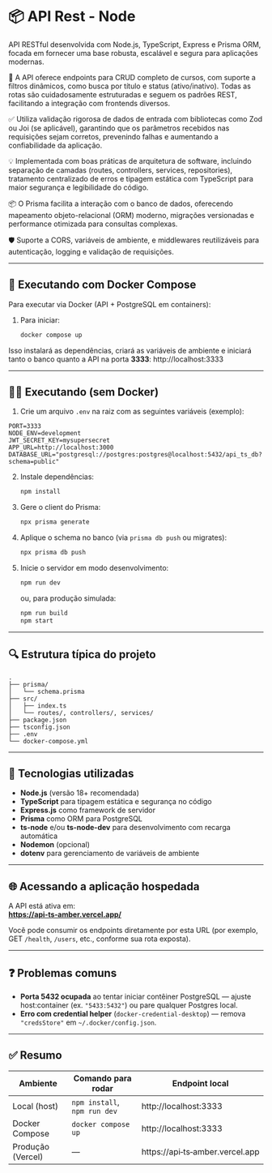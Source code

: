 # 📦 API Rest - Node

API RESTful desenvolvida com Node.js, TypeScript, Express e Prisma ORM, focada em fornecer uma base robusta, escalável e segura para aplicações modernas.

🔧 A API oferece endpoints para CRUD completo de cursos, com suporte a filtros dinâmicos, como busca por título e status (ativo/inativo). Todas as rotas são cuidadosamente estruturadas e seguem os padrões REST, facilitando a integração com frontends diversos.

✅ Utiliza validação rigorosa de dados de entrada com bibliotecas como Zod ou Joi (se aplicável), garantindo que os parâmetros recebidos nas requisições sejam corretos, prevenindo falhas e aumentando a confiabilidade da aplicação.

💡 Implementada com boas práticas de arquitetura de software, incluindo separação de camadas (routes, controllers, services, repositories), tratamento centralizado de erros e tipagem estática com TypeScript para maior segurança e legibilidade do código.

📦 O Prisma facilita a interação com o banco de dados, oferecendo mapeamento objeto-relacional (ORM) moderno, migrações versionadas e performance otimizada para consultas complexas.

🛡️ Suporte a CORS, variáveis de ambiente, e middlewares reutilizáveis para autenticação, logging e validação de requisições.

---

## 🐳 Executando com Docker Compose

Para executar via Docker (API + PostgreSQL em containers):

1. Para iniciar:

   ```bash
   docker compose up
   ```

Isso instalará as dependências, criará as variáveis de ambiente e iniciará tanto o banco quanto a API na porta **3333**: http://localhost:3333

---

## 🧑‍💻 Executando (sem Docker)

1. Crie um arquivo `.env` na raiz com as seguintes variáveis (exemplo):

```env
PORT=3333
NODE_ENV=development
JWT_SECRET_KEY=mysupersecret
APP_URL=http://localhost:3000
DATABASE_URL="postgresql://postgres:postgres@localhost:5432/api_ts_db?schema=public"
```

2. Instale dependências:

   ```bash
   npm install
   ```

3. Gere o client do Prisma:

   ```bash
   npx prisma generate
   ```

4. Aplique o schema no banco (via `prisma db push` ou migrates):

   ```bash
   npx prisma db push
   ```

5. Inicie o servidor em modo desenvolvimento:

   ```bash
   npm run dev
   ```

   ou, para produção simulada:

   ```bash
   npm run build
   npm start
   ```

---

## 🔍 Estrutura típica do projeto

```
.
├── prisma/
│   └── schema.prisma
├── src/
│   ├── index.ts
│   └── routes/, controllers/, services/
├── package.json
├── tsconfig.json
├── .env
└── docker-compose.yml
```

---

## 🚀 Tecnologias utilizadas

- **Node.js** (versão 18+ recomendada)
- **TypeScript** para tipagem estática e segurança no código
- **Express.js** como framework de servidor
- **Prisma** como ORM para PostgreSQL
- **ts-node** e/ou **ts-node-dev** para desenvolvimento com recarga automática
- **Nodemon** (opcional)
- **dotenv** para gerenciamento de variáveis de ambiente

---

## 🌐 Acessando a aplicação hospedada

A API está ativa em:  
**[https://api‑ts‑amber.vercel.app/](https://api-ts-amber.vercel.app/)**

Você pode consumir os endpoints diretamente por esta URL (por exemplo, GET `/health`, `/users`, etc., conforme sua rota exposta).

---

## ❓ Problemas comuns

- **Porta 5432 ocupada** ao tentar iniciar contêiner PostgreSQL — ajuste host:container (ex. `"5433:5432"`) ou pare qualquer Postgres local.
- **Erro com credential helper** (`docker-credential-desktop`) — remova `"credsStore"` em `~/.docker/config.json`.

---

## ✅ Resumo

| Ambiente          | Comando para rodar           | Endpoint local                  |
| ----------------- | ---------------------------- | ------------------------------- |
| Local (host)      | `npm install`, `npm run dev` | http://localhost:3333           |
| Docker Compose    | `docker compose up`          | http://localhost:3333           |
| Produção (Vercel) | —                            | https://api‑ts‑amber.vercel.app |
